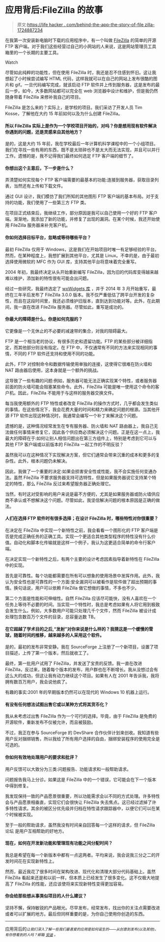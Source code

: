 # 应用背后:FileZilla 的故事

> 原文:[https://life hacker . com/behind-the-app-the-story-of-file zilla-1724887234](https://lifehacker.com/behind-the-app-the-story-of-filezilla-1724887234)

在我第一次安装新电脑时下载的应用程序中，有一个叫做 [FileZilla](https://filezilla-project.org/) 的简单的开源 FTP 客户端。对于我们这些经营过自己的小网站的人来说，这是网站管理员工具箱里的一个长期的主要工具。

Watch

尽管如此纯粹的功能性，但在使用 FileZilla 时，我还是忍不住感到怀旧。这让我想起了小时候尝试编写 HTML 代码，这样我就可以在自己的网站上发布很酷的图片和 gif。一旦代码编写完成，就该启动 FTP 软件并上传到服务器，这是发布的最后一步。如今，大多数网站都可以完全在 web 浏览器中设计和维护，但是我仍然随身带着 FileZilla 来修补我自己的项目。

FileZilla 是怎么来的？实际上，是学校的项目。我们采访了开发人员 Tim Kosse，了解他在大约 15 年前如何以及为什么创建 FileZilla。

#### 所以 FileZilla 实际上是作为一个学校项目开始的，对吗？你是想用现有软件解决你遇到的问题，还是灵感来自其他地方？

是的，这是大约 15 年前，我在学校最后一年计算机科学课程中的一个小组项目。我们在寻找一些有用的东西，既不是太琐碎也不是太大而无法实现，并且可以并行工作。遗憾的是，我不记得我们最终如何选定 FTP 客户端的细节了。

#### 你想出这个主意后，下一步是什么？

弄清楚如何实现每个 FTP 客户端需要的最基本的功能:连接到服务器，获取目录列表，当然还有上传和下载文件。

通过 GUI 设计，我们模仿了我们所知的其他图形 FTP 客户端的基本布局。对于支持的功能，我们使用了一些第三方 FTP 类。

在项目正式结束后，我继续工作，部分原因是我可以自己使用一个好的 FTP 客户端。渐渐地，我添加了新的功能，并修复了出现的漏洞。在某个时候，我还开始使用 FileZilla 服务器来补充客户机。

#### 你如何选择目标平台，忽略或等待哪些平台？

最初 FileZilla 仅用于 Windows，这是我们在开始项目时唯一有足够经验的平台。然而，在某种程度上，我想扩展到其他平台，尤其是 Linux。不幸的是，由于最初选择使用微软的 MFC 作为 GUI 库，支持其他平台将意味着完全重写。

2004 年初，我最终决定从头开始重新编写 FileZilla，因为旧的代码库变得越来越难以维护，添加新的特性很有可能会出问题。

经过一些研究，我最终选定了 [wxWidgets 库](https://www.wxwidgets.org/) ，并于 2014 年 3 月开始重写，最终在三年半后发布了 FileZilla 3.0.0 版本。我不仅严重低估了跨平台开发的复杂性，而且在这段时间里，我还必须维护旧版本，直到达到功能对等。此外，在此期间，我一直在改进 FileZilla 服务器。尽管如此，重写是成功的。

#### 你最大的障碍是什么，你是如何克服的？

它更像是一个无休止的不必要的减速带的集合，对我的阻碍最大。

FTP 是一个相当老的协议，有很多历史和遗留功能。FTP 的某些部分被详细指定，而其他部分则没有指定。在 FTP 中，不仅通常有不同的方法来实现相同的事情，不同的 FTP 软件还支持和使用不同的功能。

此外，FTP 对控制命令和数据传输使用单独的连接，这使得它很难在防火墙和 NAT 路由器后使用，这本身就是一个额外的挑战。

这导致了一些有趣的问题:例如，服务器可能无法正确实现某个特性，或者服务器前面的防火墙可能会阻塞某些命令。此外，FileZilla 可能是唯一使用这个命令的客户机。因此，FileZilla 不能用于与这样的服务器交换文件。

每当我使用额外的 FTP 特性或者改变 FileZilla 的操作方式时，几乎都会发生类似的事情。在这些情况下，我会花费大量的时间和精力来确定问题的根源。当其他开源 FTP 软件出现这种情况时，我通常会编写一个补丁来解决这个问题。

遗憾的是，这种情况经常发生在专有服务器、防火墙和 NAT 路由器上，我自己无法做任何事情来修复它，因此各个供应商必须解决这个问题。正是在这一点上，我最大的障碍在于:如何让别人相信问题出在第三方组件上，特别是考虑到它可以与其他 FTP 客户端或以前版本的 FileZilla 一起工作的不明反驳？

虽然我可以在这种情况下实现解决方案，但它们通常会带来沉重的成本和更多的复杂性。此外，根本问题仍未解决。

因此，我做了一个重要的决定:如果会损害安全性或性能，我不会实施任何变通办法。虽然 FileZilla 不要求服务器支持可选特性，但是如果服务器说它支持某个特定的特性，那么 FileZilla 反过来希望服务器正确处理它。

当然，有时这对受影响的用户来说是最不方便的，尤其是如果服务器或防火墙供应商不承认或不想解决这个问题。尽管如此，我坚信解决问题的根本原因是正确的做法。

#### 人们在选择 FTP 软件时有很多选择；在设计 FileZilla 时，哪些特性对你很重要？

在决定在 FileZilla 中实现一个新特性之前，我会看看一个图形化的 FTP 客户端是否是完成正确任务的正确工具。实现一个更适合其他类型程序的特性没有什么价值。自动化和脚本化传输就是这样一个例子，我认为这更适合简单的命令行客户端。

在决定实现一个新特性之后，有两个主要的设计考虑因素指导着新特性在 FileZilla 中的实现。

首先是可靠性。每个功能都需要在所有可以想象的使用场景中发挥作用。此外，我认为安全性也是可靠性的一个方面:安全漏洞可以被看作是软件做了超出预期的事情。换句话说，用户可以依赖 FileZilla 做它想做的事情，不多也不少。

第二个方面是性能和可伸缩性。自然 FileZilla 应该尽可能快，没有人喜欢在一个任务上等待不必要的时间。当实现一个特性时，我总是考虑如果有人将它用到极致会发生什么。例如，大多数用户可能只处理几千个文件，然而 FileZilla 被设计成处理包含数百万个文件的目录，总容量达数 TB。

#### 在它超越了学术目的之后,“发射”对你来说是什么样的？我猜这是一个缓慢的雪球，随着时间的推移，越来越多的人采用这个软件。

是的，最初的发布非常安静。我在 SourceForge 上注册了一个新项目，设置了项目描述，上传了第一个版本，然后就收工了。

最终，第一批用户试用了 FileZilla，并发送了宝贵的反馈。我一直在改进 FileZilla，反过来，随着每个版本的发布，用户群也在不断增长。我从没想过会有这么大的成功，但这让我有动力继续这个项目。如果有人在 2001 年告诉我，我将拥有数百万用户，我会说他疯了。

有趣的事实:2001 年的早期版本仍然可以在现代的 Windows 10 机器上运行。

#### 有没有任何想法试图出售它或以某种方式将其货币化？

我从未考虑过出售 FileZilla 作为一个可行的选择。毕竟，由于 FileZilla 是免费的开源软件，重新发布不仅被允许，而且被鼓励。

不过，我正在参与 SourceForge 的 DevShare 合作伙伴计划来创收。我知道有些用户反对捆绑销售，所以我给了所有用户选择的自由，捆绑安装程序的使用完全是可选的。

#### 你如何有效地处理用户的要求和批评？

用户反馈可以大致分为三类:问题报告、功能请求和一般帮助请求。

问题报告我马上分诊。如果这是 FileZilla 中的一个错误，它可能会在下一个版本中得到修复。

我发现保持一致的产品愿景很重要，所以功能需求会以不同的方式处理。许多特性会与产品愿景相垂直，实现它们会很快让 FileZilla 失去焦点。这已经过滤掉了许多特性请求。其余的被区分优先级并归档在特性请求跟踪器中，以便它们可以在某个时候被实现。

至于一般的帮助请求，虽然我没有时间亲自回答每一个这样的请求，但 FileZilla 论坛 是用户互相帮助的好地方。

#### 现在，如何在开发新功能和管理现有功能之间分配时间？

我总是希望在每一个新版本中都有一点这两者。平均来说，我会说我三分之二的开发时间花在实现新特性上。

然而，最近我花了很多时间在架构改进、现代化和清理大部分代码基础上。虽然 FileZilla 看起来还是和以前一样，但本质上已经发生了很多变化。这不仅极大地提高了 FileZilla 的性能，还应该使将来实现新特性变得更加容易。

#### 你会给那些想从事类似项目的人什么建议？

坚持不懈，保持敏锐的产品眼光。尽早发布，经常发布，找出你的关注点需要改进或者可以扩展的地方。最后但同样重要的是，为你自己使用你创造的东西。

* * *

应用背后的[<small></small>](http://lifehacker.com/behindtheapp)*<small>*让我们深入了解一些我们最喜爱的应用是如何诞生的——从创意到发布(以及其他)。有你想看到的人吗？邮箱*</small> [<small>*安迪*</small>](mailto:andy@lifehacker.com) <small>*。*</small>*